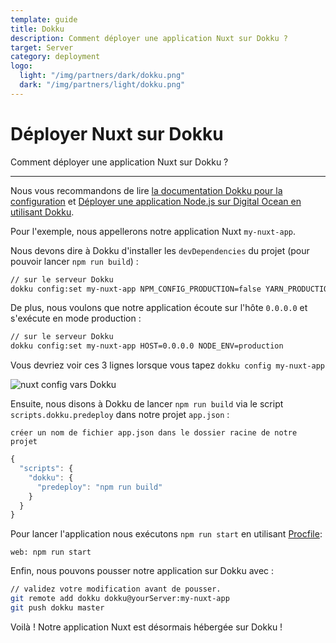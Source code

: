 ```yaml
---
template: guide
title: Dokku
description: Comment déployer une application Nuxt sur Dokku ?
target: Server
category: deployment
logo:
  light: "/img/partners/dark/dokku.png"
  dark: "/img/partners/light/dokku.png"
---
```

# Déployer Nuxt sur Dokku

Comment déployer une application Nuxt sur Dokku ?

---

Nous vous recommandons de lire [la documentation Dokku pour la configuration](http://dokku.viewdocs.io/dokku/getting-started/installation/) et [Déployer une application Node.js sur Digital Ocean en utilisant Dokku](http://jakeklassen.com/post/deploying-a-node-app-on-digital-ocean-using-dokku/).

Pour l'exemple, nous appellerons notre application Nuxt `my-nuxt-app`.

Nous devons dire à Dokku d'installer les `devDependencies` du projet (pour pouvoir lancer `npm run build`) :

```bash
// sur le serveur Dokku
dokku config:set my-nuxt-app NPM_CONFIG_PRODUCTION=false YARN_PRODUCTION=false
```

De plus, nous voulons que notre application écoute sur l'hôte `0.0.0.0` et s'exécute en mode production :

```bash
// sur le serveur Dokku
dokku config:set my-nuxt-app HOST=0.0.0.0 NODE_ENV=production
```

Vous devriez voir ces 3 lignes lorsque vous tapez `dokku config my-nuxt-app`

![nuxt config vars Dokku](https://i.imgur.com/9FNsaoQ.png)

Ensuite, nous disons à Dokku de lancer `npm run build` via le script `scripts.dokku.predeploy` dans notre projet `app.json` :

`créer un nom de fichier app.json dans le dossier racine de notre projet`

```js
{
  "scripts": {
    "dokku": {
      "predeploy": "npm run build"
    }
  }
}
```

Pour lancer l'application nous exécutons `npm run start` en utilisant [Procfile](http://dokku.viewdocs.io/dokku/deployment/methods/dockerfiles/#procfiles-and-multiple-processes):

```
web: npm run start
```

Enfin, nous pouvons pousser notre application sur Dokku avec :

```bash
// validez votre modification avant de pousser.
git remote add dokku dokku@yourServer:my-nuxt-app
git push dokku master
```

Voilà ! Notre application Nuxt est désormais hébergée sur Dokku !
